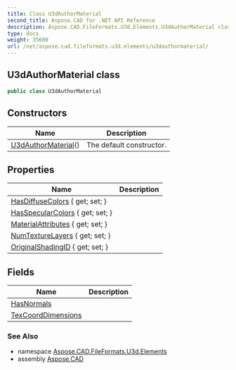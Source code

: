 ```yaml
---
title: Class U3dAuthorMaterial
second_title: Aspose.CAD for .NET API Reference
description: Aspose.CAD.FileFormats.U3d.Elements.U3dAuthorMaterial class. 
type: docs
weight: 35600
url: /net/aspose.cad.fileformats.u3d.elements/u3dauthormaterial/
---
```

## U3dAuthorMaterial class

```csharp
public class U3dAuthorMaterial
```

## Constructors

| Name | Description |
| --- | --- |
| [U3dAuthorMaterial](u3dauthormaterial/)() | The default constructor. |

## Properties

| Name | Description |
| --- | --- |
| [HasDiffuseColors](../../aspose.cad.fileformats.u3d.elements/u3dauthormaterial/hasdiffusecolors/) { get; set; } |  |
| [HasSpecularColors](../../aspose.cad.fileformats.u3d.elements/u3dauthormaterial/hasspecularcolors/) { get; set; } |  |
| [MaterialAttributes](../../aspose.cad.fileformats.u3d.elements/u3dauthormaterial/materialattributes/) { get; set; } |  |
| [NumTextureLayers](../../aspose.cad.fileformats.u3d.elements/u3dauthormaterial/numtexturelayers/) { get; set; } |  |
| [OriginalShadingID](../../aspose.cad.fileformats.u3d.elements/u3dauthormaterial/originalshadingid/) { get; set; } |  |

## Fields

| Name | Description |
| --- | --- |
| [HasNormals](../../aspose.cad.fileformats.u3d.elements/u3dauthormaterial/hasnormals/) |  |
| [TexCoordDimensions](../../aspose.cad.fileformats.u3d.elements/u3dauthormaterial/texcoorddimensions/) |  |

### See Also

* namespace [Aspose.CAD.FileFormats.U3d.Elements](../../aspose.cad.fileformats.u3d.elements/)
* assembly [Aspose.CAD](../../)


